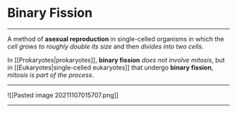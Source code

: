 # Binary Fission
---
A method of **asexual reproduction** in single-celled organisms in which the *cell grows to roughly double its size* and then *divides into two cells*. 

In [[Prokaryotes|prokaryotes]], **binary fission** *does not involve mitosis*, but in [[Eukaryotes|single-celled eukaryotes]] that undergo **binary fission**, *mitosis is part of the process*.

---
![[Pasted image 20211107015707.png]]

---